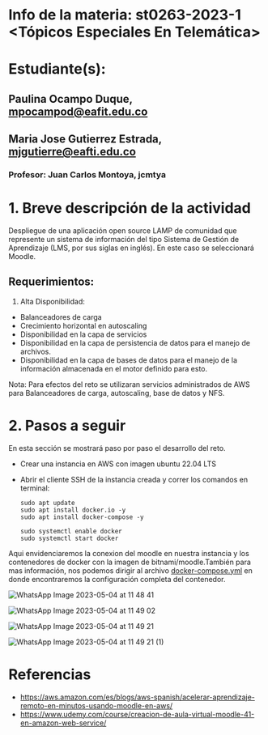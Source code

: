 # Info de la materia: st0263-2023-1 <Tópicos Especiales En Telemática>

# Estudiante(s):
## Paulina Ocampo Duque, mpocampod@eafit.edu.co
## Maria Jose Gutierrez Estrada, mjgutierre@eafti.edu.co
### Profesor: Juan Carlos Montoya, jcmtya 

# 1. Breve descripción de la actividad

Despliegue de una aplicación open source LAMP de comunidad que represente un sistema de información del tipo Sistema de Gestión de Aprendizaje (LMS, por sus siglas en inglés). En este caso se seleccionará Moodle.

## Requerimientos:

1. Alta Disponibilidad:
  - Balanceadores de carga
  - Crecimiento horizontal en autoscaling
  - Disponibilidad en la capa de servicios
  - Disponibilidad en la capa de persistencia de datos para el manejo de archivos.
  - Disponibilidad en la capa de bases de datos para el manejo de la información almacenada en el motor definido para esto.

Nota: Para efectos del reto se utilizaran servicios administrados de AWS para Balanceadores de carga, autoscaling, base de datos y NFS.

# 2. Pasos a seguir

En esta sección se mostrará paso por paso el desarrollo del reto. 

* Crear una instancia en AWS con imagen ubuntu 22.04 LTS  
* Abrir el cliente SSH de la instancia creada y correr los comandos en terminal:   

      sudo apt update
      sudo apt install docker.io -y
      sudo apt install docker-compose -y

      sudo systemctl enable docker
      sudo systemctl start docker

Aqui envidenciaremos la conexion del moodle en nuestra instancia y los contenedores de docker con la imagen de bitnami/moodle.También para mas información, nos podemos dirigir al archivo [docker-compose.yml](https://github.com/mjgutierre/TopicosEspecialesTelematica/blob/master/Reto4/Docker-compose.yml) en donde encontraremos la configuración completa del contenedor.

![WhatsApp Image 2023-05-04 at 11 48 41](https://user-images.githubusercontent.com/68908889/236272480-f16e5a29-0a30-4c09-bc92-82ef1fc509f4.jpeg)

![WhatsApp Image 2023-05-04 at 11 49 02](https://user-images.githubusercontent.com/68908889/236272558-1366f3ab-666b-4aef-9877-7481559d5405.jpeg)

![WhatsApp Image 2023-05-04 at 11 49 21](https://user-images.githubusercontent.com/68908889/236272580-4ced66f4-c382-4a22-b4c4-139dedc17efd.jpeg)

![WhatsApp Image 2023-05-04 at 11 49 21 (1)](https://user-images.githubusercontent.com/68908889/236272604-79a0b613-7268-459f-b5b0-df5ebe8d0ebe.jpeg)


# Referencias 

- https://aws.amazon.com/es/blogs/aws-spanish/acelerar-aprendizaje-remoto-en-minutos-usando-moodle-en-aws/
- https://www.udemy.com/course/creacion-de-aula-virtual-moodle-41-en-amazon-web-service/
